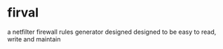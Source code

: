 firval
======

a netfilter firewall rules generator designed designed to be easy to read, write and maintain
